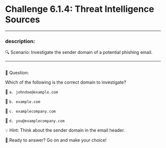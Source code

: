 # **Challenge 6.1.4: Threat Intelligence Sources**

---

### **description:**

🔍 Scenario: Investigate the sender domain of a potential phishing email.

---
```plaintext

```
🤔 Question:

Which of the following is the correct domain to investigate?

🔘 ```a. johndoe@example.com```

🔘 ```b. example.com```

🔘 ```c. examplecompany.com```

🔘 ```d. you@examplecompany.com```

💡 Hint: Think about the sender domain in the email header.

🚀 Ready to answer? Go on and make your choice!